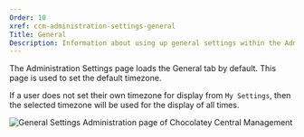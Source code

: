 ```yaml
---
Order: 10
xref: ccm-administration-settings-general
Title: General
Description: Information about using up general settings within the Administration Settings screen
---
```


The Administration Settings page loads the General tab by default. This page is used to set the default timezone.

If a user does not set their own timezone for display from `My Settings`, then the selected timezone will be used for the display of all times.

![General Settings Administration page of Chocolatey Central Management](/assets/images/ccm-playwright/administration/settings/tab-general.png)
